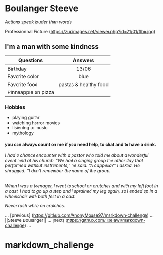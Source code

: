 # Boulanger Steeve

*Actions speak louder than words*

Professionnal Picture (https://zupimages.net/viewer.php?id=21/01/flbn.jpg)

## I'm a man with some kindness

| Questions     |           Answers            |
| ------------- |       :-------------:        |
| Birthday      | 13/06                        |   
| Favorite color| blue                         |
| Favorite food | pastas & healthy food        |
| Pinneapple on pizza | 

### Hobbies

- playing guitar
- watching horror movies
- listening to music
- mythology

#### you can always count on me if you need help, to chat and to have a drink.

###### I had a chance encounter with a pastor who told me about a wonderful event held at his church. “We had a singing group the other day that performed without instruments,” he said. “A cappella?” I asked. He shrugged. “I don’t remember the name of the group.

*When I was a teenager, I went to school on crutches and with my left foot in a cast. I had to go up a step and I sprained my leg again, so I ended up in a wheelchair with both feet in a cast.*

*Never rush while on crutches.*

... [previous] (https://github.com/AnonyMouse97/markdown-challenge) ... ||Steeve Boulanger|| ... [next] (https://github.com/Tselawi/markdown-challenge) ...

# markdown_challenge